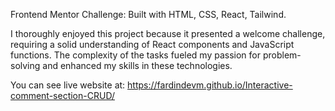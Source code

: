 Frontend Mentor Challenge: Built with HTML, CSS, React, Tailwind.

I thoroughly enjoyed this project because it presented a welcome challenge, requiring a solid understanding of React components and JavaScript functions. The complexity of the tasks fueled my passion for problem-solving and enhanced my skills in these technologies.

You can see live website at: https://fardindevm.github.io/Interactive-comment-section-CRUD/ 
